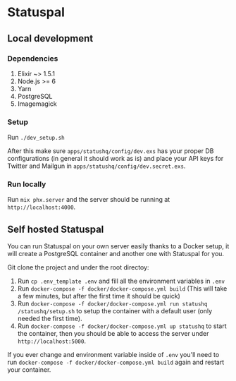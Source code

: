# Statuspal

## Local development

### Dependencies

1. Elixir ~> 1.5.1
2. Node.js >= 6
3. Yarn
4. PostgreSQL
5. Imagemagick

### Setup

Run `./dev_setup.sh`

After this make sure `apps/statushq/config/dev.exs` has your proper DB configurations
(in general it should work as is) and place your API keys for Twitter and Mailgun in
`apps/statushq/config/dev.secret.exs`.

### Run locally

Run `mix phx.server` and the server should be running at `http://localhost:4000`.

## Self hosted Statuspal

You can run Statuspal on your own server easily thanks to a Docker setup, it will create a PostgreSQL container and another one with Statuspal for you.

Git clone the project and under the root directoy:

1. Run `cp .env_template .env` and fill all the environment variables in `.env`
2. Run `docker-compose -f docker/docker-compose.yml build` (This will take a few
  minutes, but after the first time it should be quick)
3. Run `docker-compose -f docker/docker-compose.yml run statushq /statushq/setup.sh`
to setup the container with a default user (only needed the first time).
4. Run `docker-compose -f docker/docker-compose.yml up statushq` to start the
container, then you should be able to access the server under `http://localhost:5000`.

If you ever change and environment variable inside of `.env` you'll need to run
`docker-compose -f docker/docker-compose.yml build` again and restart your container.
